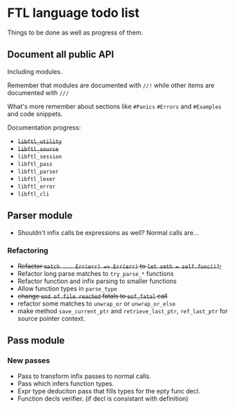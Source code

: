 # FTL language todo list

Things to be done as well as progress of them.

## Document all public API

Including modules.

Remember that modules are documented with `//!`
while other items are documented with `///`

What's more remember about sections like `#Panics` `#Errors` and `#Examples`
and code snippets.

Documentation progress:

* ~~`libftl_utility`~~
* ~~`libftl_source`~~
* `libftl_session`
* `libftl_pass`
* `libftl_parser`
* `libftl_lexer`
* `libftl_error`
* `libftl_cli`

## Parser module

* Shouldn't infix calls be expressions as well? Normal calls are...

### Refactoring

* ~~Refactor `match ... Err(err) => Err(err)` to `let smth = self.func()?`;~~
* Refactor long parse matches to `try_parse_*` functions
* Refactor function and infix parsing to smaller functions
* Allow function types in `parse_type`
* ~~change `end of file reached` fatals to `eof_fatal` call~~
* refactor some matches to `unwrap_or` or `unwrap_or_else`
* make method `save_current_ptr` and `retrieve_last_ptr`, `ref_last_ptr` for source pointer context.

## Pass module

### New passes

* Pass to transform infix passes to normal calls.
* Pass which infers function types.
* Expr type deduciton pass that fills types for the epty func decl.
* Function decls verifier. (if decl is consistant with definition)
